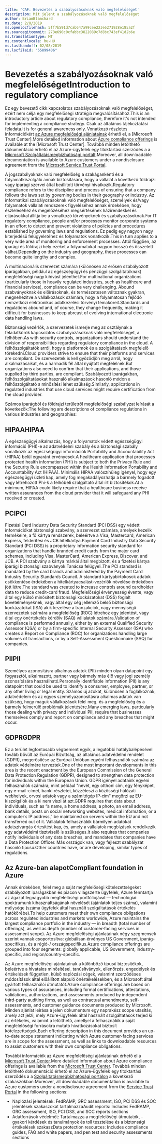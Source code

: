 ```yaml
---
title: 'CAF: Bevezetés a szabályozásoknak való megfelelőséget'
description: Mit jelent a szabályozásoknak való megfelelőséget
author: BrianBlanchard
ms.date: 2/8/2019
ms.openlocfilehash: 5ff7b591d7cab647a99cee223e6271928e185a2f
ms.sourcegitcommit: 273e690c0cfabbc3822089c7d8bc743ef41d2b6e
ms.translationtype: MT
ms.contentlocale: hu-HU
ms.lasthandoff: 02/08/2019
ms.locfileid: "55899406"
---
```

# <a name="introduction-to-regulatory-compliance"></a><span data-ttu-id="e1e54-103">Bevezetés a szabályozásoknak való megfelelőséget</span><span class="sxs-lookup"><span data-stu-id="e1e54-103">Introduction to regulatory compliance</span></span>

<span data-ttu-id="e1e54-104">Ez egy bevezető cikk kapcsolatos szabályozásoknak való megfelelőséget, ezért nem célja egy megfelelőségi stratégia megvalósításához.</span><span class="sxs-lookup"><span data-stu-id="e1e54-104">This is an introductory article about regulatory compliance, therefore it's not intended for implementing a compliance strategy.</span></span> <span data-ttu-id="e1e54-105">Csak az általános tájékoztatási feladata.</span><span class="sxs-lookup"><span data-stu-id="e1e54-105">It is for general awareness only.</span></span> <span data-ttu-id="e1e54-106">Vonatkozó részletes információkért [az Azure megfelelőségi ajánlatainak](https://aka.ms/allcompliance) érhető el, a [Microsoft Trust Center].</span><span class="sxs-lookup"><span data-stu-id="e1e54-106">More detailed information about [Azure compliance offerings](https://aka.ms/allcompliance) is available at the [Microsoft Trust Center].</span></span> <span data-ttu-id="e1e54-107">Továbbá minden letölthető dokumentáció érhető el az Azure-ügyfelek egy titoktartási szerződés a a [Microsoft Szolgáltatásmegbízhatósági portált](https://servicetrust.microsoft.com/).</span><span class="sxs-lookup"><span data-stu-id="e1e54-107">Moreover, all downloadable documentation is available to Azure customers under a nondisclosure agreement from the [Microsoft Service Trust Portal](https://servicetrust.microsoft.com/).</span></span>

<span data-ttu-id="e1e54-108">A jogszabályoknak való megfelelőség a szakágankénti és a folyamatkiszolgáló annak biztosítására, hogy a vállalat a következő földrajzi vagy iparági szervei által beállított törvényi hivatkozik.</span><span class="sxs-lookup"><span data-stu-id="e1e54-108">Regulatory compliance refers to the discipline and process of ensuring that a company follows the laws set by governing bodies in their geography or industry.</span></span> <span data-ttu-id="e1e54-109">Az informatikai szabályozásoknak való megfelelőséget, személyek és/vagy folyamatok vállalati rendszerek figyeléséhez annak érdekében, hogy észleléséhez és megelőzéséhez megsértésének házirendekkel és eljárásokkal állítja be a vonatkozó törvényeknek és szabályozásoknak.</span><span class="sxs-lookup"><span data-stu-id="e1e54-109">For IT regulatory compliance, people and/or processes monitor corporate systems in an effort to detect and prevent violations of policies and procedures established by governing laws and regulations.</span></span> <span data-ttu-id="e1e54-110">Ez pedig egy nagyon nagy kiterjedésű felügyeletéhez és folyamatok vonatkozik.</span><span class="sxs-lookup"><span data-stu-id="e1e54-110">This in turn applies to a very wide area of monitoring and enforcement processes.</span></span> <span data-ttu-id="e1e54-111">Attól függően, az iparági és földrajzi hely ezeket a folyamatokat nagyon hosszú és összetett válhat.</span><span class="sxs-lookup"><span data-stu-id="e1e54-111">Depending on the industry and geography, these processes can become quite lengthy and complex.</span></span>

<span data-ttu-id="e1e54-112">A multinacionális szervezet számára (különösen az erősen szabályozott iparágakban, például az egészségügyi és pénzügyi szolgáltatóknak) megfelelőségi nagy kihívást jelenthet.</span><span class="sxs-lookup"><span data-stu-id="e1e54-112">For multinational organizations (particularly those in heavily regulated industries, such as healthcare and financial services), compliance can be very challenging.</span></span> <span data-ttu-id="e1e54-113">Abound szabványoknak és előírásoknak, és természetesen változnak gyakran, megnehezítve a vállalkozások számára, hogy a folyamatosan fejlődő nemzetközi elektronikus adatkezelési törvényi témaköreit.</span><span class="sxs-lookup"><span data-stu-id="e1e54-113">Standards and regulations abound and, of course, they change frequently, making it difficult for businesses to keep abreast of evolving international electronic data handling laws.</span></span>

<span data-ttu-id="e1e54-114">Biztonsági vezérlők, a szervezetek ismerje meg az osztálynak a feladatkörök kapcsolatos szabályozásoknak való megfelelőséget, a felhőben.</span><span class="sxs-lookup"><span data-stu-id="e1e54-114">As with security controls, organizations should understand the division of responsibilities regarding regulatory compliance in the cloud.</span></span> <span data-ttu-id="e1e54-115">A felhőszolgáltatók arról, hogy a platformok és a szolgáltatások megfelelő törekedni.</span><span class="sxs-lookup"><span data-stu-id="e1e54-115">Cloud providers strive to ensure that their platforms and services are compliant.</span></span> <span data-ttu-id="e1e54-116">De szervezetek is kell győződjön meg arról, hogy alkalmazásaikat, és a harmadik fél által nyújtott megfelelnek.</span><span class="sxs-lookup"><span data-stu-id="e1e54-116">But organizations also need to confirm that their applications, and those supplied by third parties, are compliant.</span></span> <span data-ttu-id="e1e54-117">Szabályozott iparágakban, felhőszolgáltatásokat használó alkalmazások hasonló módon a felhőszolgáltató a minősítési lehet szükség.</span><span class="sxs-lookup"><span data-stu-id="e1e54-117">Similarly, applications in regulated industries that use cloud services might require certification from the cloud provider.</span></span>

<span data-ttu-id="e1e54-118">Számos iparágból és földrajzi területről megfelelőségi szabályzat leírását a következők:</span><span class="sxs-lookup"><span data-stu-id="e1e54-118">The following are descriptions of compliance regulations in various industries and geographies:</span></span>

## <a name="hipaa"></a><span data-ttu-id="e1e54-119">HIPAA</span><span class="sxs-lookup"><span data-stu-id="e1e54-119">HIPAA</span></span>

<span data-ttu-id="e1e54-120">A egészségügyi alkalmazás, hogy a folyamatok védett egészségügyi információ (PHI)-e az adatvédelmi szabály és a biztonsági szabály vonatkozik az egészségügyi információk Portability and Accountability Act (HIPAA) belül egyaránt érvényesek.</span><span class="sxs-lookup"><span data-stu-id="e1e54-120">A healthcare application that processes protected health information (PHI) is subject to both the Privacy Rule and the Security Rule encompassed within the Health Information Portability and Accountability Act (HIPAA).</span></span> <span data-ttu-id="e1e54-121">Minimális HIPAA valószínűleg igényel, hogy egy egészségügyi üzleti kap, amely fog megakadályozhatja a bármely fogadott vagy létrehozott Phi-k a felhőbeli szolgáltató által írt biztosítékok.</span><span class="sxs-lookup"><span data-stu-id="e1e54-121">At a minimum, HIPAA could likely require that a healthcare business receive written assurances from the cloud provider that it will safeguard any PHI received or created.</span></span>

## <a name="pci"></a><span data-ttu-id="e1e54-122">PCI</span><span class="sxs-lookup"><span data-stu-id="e1e54-122">PCI</span></span>

<span data-ttu-id="e1e54-123">Fizetési Card Industry Data Security Standard (PCI DSS) egy védett információkat biztonsági szabvány, a szervezet számára, amelyek kezelik termékeire, a fő kártya rendszerek, beleértve a Visa, Mastercard, American Express, felderítési és JCB hitelkártya.</span><span class="sxs-lookup"><span data-stu-id="e1e54-123">Payment Card Industry Data Security Standard (PCI DSS) is a proprietary information security standard for organizations that handle branded credit cards from the major card schemes, including Visa, MasterCard, American Express, Discover, and JCB.</span></span> <span data-ttu-id="e1e54-124">A PCI szabvány a kártya márkái által megbízott, és a fizetési kártya iparági biztonsági szabványok Tanácsa felügyeli.</span><span class="sxs-lookup"><span data-stu-id="e1e54-124">The PCI standard is mandated by the card brands and administered by the Payment Card Industry Security Standards Council.</span></span> <span data-ttu-id="e1e54-125">A standard kártyabirtokosok adatok csökkentése érdekében a hitelkártyacsalást-vezérlők növelése érdekében jött létre.</span><span class="sxs-lookup"><span data-stu-id="e1e54-125">The standard was created to increase controls around cardholder data to reduce credit-card fraud.</span></span> <span data-ttu-id="e1e54-126">Megfelelőségi érvényesség évente, vagy által egy külső minősített biztonsági kockázatokat (DSS) foglalt követelményeknek, vagy által egy cég jellemző belső biztonsági kockázatokat (ISA) akik kezelése a tranzakciók, nagy mennyiségű szervezetek számára a megfelelőség (ROC) létrehoz egy jelentést, vagy által egy önértékelés kérdőív (SAQ) vállalatok számára.</span><span class="sxs-lookup"><span data-stu-id="e1e54-126">Validation of compliance is performed annually, either by an external Qualified Security Assessor (QSA) or by a firm-specific Internal Security Assessor (ISA) who creates a Report on Compliance (ROC) for organizations handling large volumes of transactions, or by a Self-Assessment Questionnaire (SAQ) for companies.</span></span>

## <a name="pii"></a><span data-ttu-id="e1e54-127">PII</span><span class="sxs-lookup"><span data-stu-id="e1e54-127">PII</span></span>

<span data-ttu-id="e1e54-128">Személyes azonosításra alkalmas adatok (PII) minden olyan datapoint egy fogyasztói, alkalmazott, partner vagy bármely más élő vagy jogi személy azonosítására használható.</span><span class="sxs-lookup"><span data-stu-id="e1e54-128">Personally identifiable information (PII) is any datapoint that could be used to identify a consumer, employee, partner, or any other living or legal entity.</span></span> <span data-ttu-id="e1e54-129">Számos új azokat, különösen a foglalkoznak, adatvédelem és az egyes személyazonosításra alkalmas adatok van szükség, hogy maguk vállalkozások felel meg, és a megfelelőség és a bármely felmerülő problémák jelentésére.</span><span class="sxs-lookup"><span data-stu-id="e1e54-129">Many emerging laws, particularly those dealing with privacy and individual PII, require that businesses themselves comply and report on compliance and any breaches that might occur.</span></span>

## <a name="gdpr"></a><span data-ttu-id="e1e54-130">GDPR</span><span class="sxs-lookup"><span data-stu-id="e1e54-130">GDPR</span></span>

<span data-ttu-id="e1e54-131">Ez a terület legfontosabb végbement egyik, a legutóbbi hatálybalépésével tovább bővült az Európai Bizottság, az általános adatvédelmi rendelet (GDPR), megerősítése az Európai Unióban egyéni felhasználók számára az adatok védelmére terveztek.</span><span class="sxs-lookup"><span data-stu-id="e1e54-131">One of the most important developments in this area is the recent enactment by the European Commission of the General Data Protection Regulation (GDPR), designed to strengthen data protection for individuals within the European Union.</span></span> <span data-ttu-id="e1e54-132">GDPR igényel adataink egyéni felhasználók számára, mint például "nevét, egy otthoni cím, egy fényképet, egy e-mail-címet, banki részletei, közzéteszi a közösségi hálózati webhelyek, orvosi adatok vagy a számítógép IP-cím" megőrzi az EU-kiszolgálók és a ki nem viszi át azt.</span><span class="sxs-lookup"><span data-stu-id="e1e54-132">GDPR requires that data about individuals, such as “a name, a home address, a photo, an email address, bank details, posts on social networking websites, medical information, or a computer’s IP address,” be maintained on servers within the EU and not transferred out of it.</span></span> <span data-ttu-id="e1e54-133">Vállalatok felhasználók bármilyen adatokat adatszivárgás értesítést kap, és, amely a vállalatok megbízások rendelkezik egy adatvédelmi tisztviselő is szükséges.</span><span class="sxs-lookup"><span data-stu-id="e1e54-133">It also requires that companies notify individuals of any data breaches, and mandates that companies have a Data Protection Officer.</span></span> <span data-ttu-id="e1e54-134">Más országok van, vagy fejleszt szabályzat hasonló típusú.</span><span class="sxs-lookup"><span data-stu-id="e1e54-134">Other countries have, or are developing, similar types of regulations.</span></span>

## <a name="compliant-foundation-in-azure"></a><span data-ttu-id="e1e54-135">Az Azure-ban alapot</span><span class="sxs-lookup"><span data-stu-id="e1e54-135">Compliant foundation in Azure</span></span>

<span data-ttu-id="e1e54-136">Annak érdekében, felel meg a saját megfelelőségi kötelezettségeket szabályozott iparágakban és piacon világszerte ügyfelek, Azure fenntartja az ágazat legnagyobb megfelelőségi portfóliójával &mdash; technológiai spektrumunk kihasználtságának növelését (ajánlatok teljes száma), valamint mélysége (száma ügyfelek által használt szolgáltatások értékelés hatókörébe).</span><span class="sxs-lookup"><span data-stu-id="e1e54-136">To help customers meet their own compliance obligations across regulated industries and markets worldwide, Azure maintains the largest compliance portfolio in the industry &mdash; in breadth (total number of offerings), as well as depth (number of customer-facing services in assessment scope).</span></span> <span data-ttu-id="e1e54-137">Az Azure megfelelőségi ajánlatainak négy szegmensek szerint vannak csoportosítva: globálisan érvényes US Government, iparág-specifikus, és a régió-/ országspecifikus.</span><span class="sxs-lookup"><span data-stu-id="e1e54-137">Azure compliance offerings are grouped into four segments: globally applicable, US Government, industry-specific, and region/country-specific.</span></span>

<span data-ttu-id="e1e54-138">Az Azure megfelelőségi ajánlatainak a különböző típusú biztosítékok, beleértve a hivatalos minősítései, tanúsítványok, ellenőrzés, engedélyek és értékelések független, külső naplózási cégek, valamint szerződéses módosítások által előállított alapuló önértékelésekben, és a Microsoft által gyártott felhasználói útmutatót.</span><span class="sxs-lookup"><span data-stu-id="e1e54-138">Azure compliance offerings are based on various types of assurances, including formal certifications, attestations, validations, authorizations, and assessments produced by independent third-party auditing firms, as well as contractual amendments, self-assessments, and customer guidance documents produced by Microsoft.</span></span> <span data-ttu-id="e1e54-139">Minden ajánlat leírása a jelen dokumentum egy naprakész scope utasítás, amely azt jelzi, mely Azure-ügyfelek által használt szolgáltatások terjed ki az értékelés, valamint a letölthető, amellyel a felhasználók a saját megfelelőségi forrásokra mutató hivatkozásokat biztosít kötelezettségek.</span><span class="sxs-lookup"><span data-stu-id="e1e54-139">Each offering description in this document provides an up-to-date scope statement indicating which Azure customer-facing services are in scope for the assessment, as well as links to downloadable resources to assist customers with their own compliance obligations.</span></span>

<span data-ttu-id="e1e54-140">További információk az Azure megfelelőségi ajánlatainak érhető el a [Microsoft Trust Center](/trustcenter/compliance/complianceofferings).</span><span class="sxs-lookup"><span data-stu-id="e1e54-140">More detailed information about Azure compliance offerings is available from the [Microsoft Trust Center](/trustcenter/compliance/complianceofferings).</span></span> <span data-ttu-id="e1e54-141">Továbbá minden letölthető dokumentáció érhető el az Azure-ügyfelek egy titoktartási szerződés a a [Szolgáltatásmegbízhatósági portálon](https://servicetrust.microsoft.com) a következő szakaszokban:</span><span class="sxs-lookup"><span data-stu-id="e1e54-141">Moreover, all downloadable documentation is available to Azure customers under a nondisclosure agreement from the [Service Trust Portal](https://servicetrust.microsoft.com) in the following sections:</span></span>

* <span data-ttu-id="e1e54-142">Naplózási jelentések: FedRAMP, GRC assessment, ISO, PCI DSS és SOC jelentések szakaszokat tartalmazza</span><span class="sxs-lookup"><span data-stu-id="e1e54-142">Audit reports: Includes FedRAMP, GRC assessment, ISO, PCI DSS, and SOC reports sections</span></span>
* <span data-ttu-id="e1e54-143">Adatforrások védelmét: Tartalmazza a megfelelőségi útmutatók, – gyakori kérdések és tanulmányok és toll tesztelése és a biztonsági értékelések szakasz</span><span class="sxs-lookup"><span data-stu-id="e1e54-143">Data protection resources: Includes compliance guides, FAQ and white papers, and pen test and security assessments sections</span></span>
